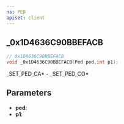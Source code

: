 ```yaml
---
ns: PED
apiset: client
---
```

## _0x1D4636C90BBEFACB

```c
// 0x1D4636C90BBEFACB
void _0x1D4636C90BBEFACB(Ped ped,int p1);
```

_SET_PED_CA* - _SET_PED_CO*

## Parameters
* **ped**:
* **p1**:



